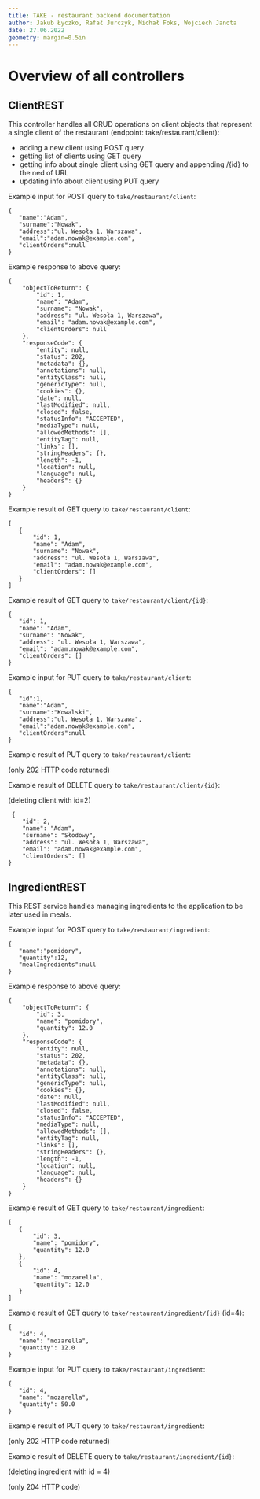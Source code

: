 ```yaml
---
title: TAKE - restaurant backend documentation
author: Jakub Łyczko, Rafał Jurczyk, Michał Foks, Wojciech Janota
date: 27.06.2022
geometry: margin=0.5in
---
```


# Overview of all controllers

## ClientREST

This controller handles all CRUD operations on client objects that represent a single client of the restaurant (endpoint: take/restaurant/client):

 - adding a new client using POST query 
 - getting list of clients using GET query
 - getting info about single client using GET query and appending /{id} to the ned of URL
 - updating info about client using PUT query
 
 Example input for POST query to ```take/restaurant/client```:
 
 ```{.json}
 {
    "name":"Adam",
    "surname":"Nowak",
    "address":"ul. Wesoła 1, Warszawa",
    "email":"adam.nowak@example.com",
    "clientOrders":null
}
 ```

Example response to above query: 
```{.json}
{
    "objectToReturn": {
        "id": 1,
        "name": "Adam",
        "surname": "Nowak",
        "address": "ul. Wesoła 1, Warszawa",
        "email": "adam.nowak@example.com",
        "clientOrders": null
    },
    "responseCode": {
        "entity": null,
        "status": 202,
        "metadata": {},
        "annotations": null,
        "entityClass": null,
        "genericType": null,
        "cookies": {},
        "date": null,
        "lastModified": null,
        "closed": false,
        "statusInfo": "ACCEPTED",
        "mediaType": null,
        "allowedMethods": [],
        "entityTag": null,
        "links": [],
        "stringHeaders": {},
        "length": -1,
        "location": null,
        "language": null,
        "headers": {}
    }
}
```

 Example result of GET query to ```take/restaurant/client```:
 
 ```{.json}
[
    {
        "id": 1,
        "name": "Adam",
        "surname": "Nowak",
        "address": "ul. Wesoła 1, Warszawa",
        "email": "adam.nowak@example.com",
        "clientOrders": []
    }
] 
 ```
 
 Example result of GET query to ```take/restaurant/client/{id}```:
 
 ```{.json}
 {
    "id": 1,
    "name": "Adam",
    "surname": "Nowak",
    "address": "ul. Wesoła 1, Warszawa",
    "email": "adam.nowak@example.com",
    "clientOrders": []
}
 ```
 
 Example input for PUT query to ```take/restaurant/client```:
 
 ```{.json}
 {
    "id":1,
    "name":"Adam",
    "surname":"Kowalski",
    "address":"ul. Wesoła 1, Warszawa",
    "email":"adam.nowak@example.com",
    "clientOrders":null
}
 ```
 
 Example result of PUT query to ```take/restaurant/client```:
 
 (only 202 HTTP code returned)
 
 Example result of DELETE query to ```take/restaurant/client/{id}```:

(deleting client with id=2)

```{.json}
 {
    "id": 2,
    "name": "Adam",
    "surname": "Słodowy",
    "address": "ul. Wesoła 1, Warszawa",
    "email": "adam.nowak@example.com",
    "clientOrders": []
}
 ```

## IngredientREST
This REST service handles managing ingredients to the application to be later used in meals.

Example input for POST query to ```take/restaurant/ingredient```:
 
 ```{.json}
 {
    "name":"pomidory",
    "quantity":12,
    "mealIngredients":null
}
 ```

Example response to above query: 
```{.json}
{
    "objectToReturn": {
        "id": 3,
        "name": "pomidory",
        "quantity": 12.0
    },
    "responseCode": {
        "entity": null,
        "status": 202,
        "metadata": {},
        "annotations": null,
        "entityClass": null,
        "genericType": null,
        "cookies": {},
        "date": null,
        "lastModified": null,
        "closed": false,
        "statusInfo": "ACCEPTED",
        "mediaType": null,
        "allowedMethods": [],
        "entityTag": null,
        "links": [],
        "stringHeaders": {},
        "length": -1,
        "location": null,
        "language": null,
        "headers": {}
    }
}
```

 Example result of GET query to ```take/restaurant/ingredient```:
 
 ```{.json}
 [
    {
        "id": 3,
        "name": "pomidory",
        "quantity": 12.0
    },
    {
        "id": 4,
        "name": "mozarella",
        "quantity": 12.0
    }
]
 ```
 
 Example result of GET query to ```take/restaurant/ingredient/{id}``` (id=4):
 
 ```{.json}
 {
    "id": 4,
    "name": "mozarella",
    "quantity": 12.0
}
 ```
 
 Example input for PUT query to ```take/restaurant/ingredient```:
 
 ```{.json}
 {
    "id": 4,
    "name": "mozarella",
    "quantity": 50.0
}
 ```
 
 Example result of PUT query to ```take/restaurant/ingredient```:
 
 (only 202 HTTP code returned)
 
 Example result of DELETE query to ```take/restaurant/ingredient/{id}```:
 
 (deleting ingredient with id = 4)
 
 (only 204 HTTP code)
